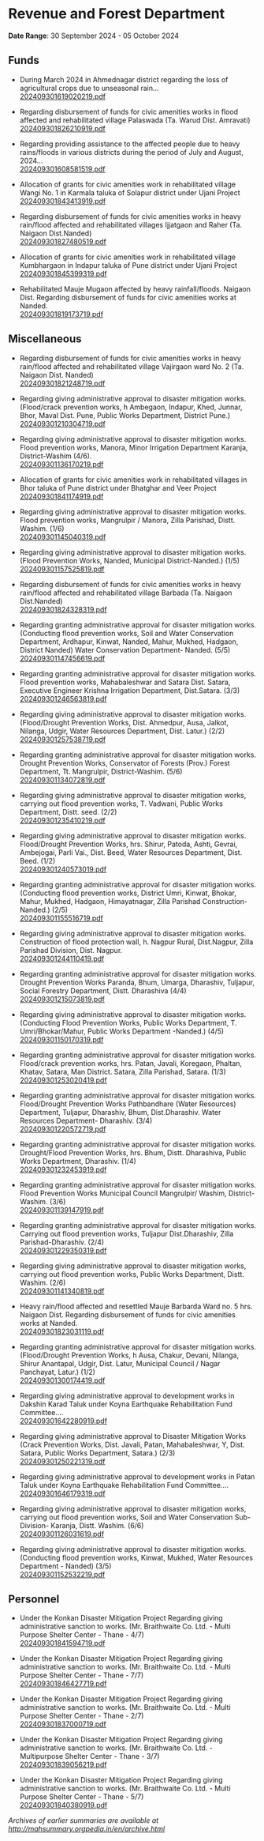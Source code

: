 # Revenue and Forest Department

**Date Range**: 30 September 2024 - 05 October 2024


## Funds
- During March 2024 in Ahmednagar district regarding the loss of agricultural crops due to unseasonal rain...\
  [202409301619020219.pdf](https://gr.maharashtra.gov.in/Site/Upload/Government%20Resolutions/English/202409301619020219.pdf)

- Regarding disbursement of funds for civic amenities works in flood affected and rehabilitated village Palaswada (Ta. Warud Dist. Amravati)\
  [202409301826210919.pdf](https://gr.maharashtra.gov.in/Site/Upload/Government%20Resolutions/English/202409301826210919.pdf)

- Regarding providing assistance to the affected people due to heavy rains/floods in various districts during the period of July and August, 2024...\
  [202409301608581519.pdf](https://gr.maharashtra.gov.in/Site/Upload/Government%20Resolutions/English/202409301608581519.pdf)

- Allocation of grants for civic amenities work in rehabilitated village Wangi No. 1 in Karmala taluka of Solapur district under Ujani Project\
  [202409301843413919.pdf](https://gr.maharashtra.gov.in/Site/Upload/Government%20Resolutions/English/202409301843413919.pdf)

- Regarding disbursement of funds for civic amenities works in heavy rain/flood affected and rehabilitated villages Ijjatgaon and Raher (Ta. Naigaon Dist.Nanded)\
  [202409301827480519.pdf](https://gr.maharashtra.gov.in/Site/Upload/Government%20Resolutions/English/202409301827480519.pdf)

- Allocation of grants for civic amenities work in rehabilitated village Kumbhargaon in Indapur taluka of Pune district under Ujani Project\
  [202409301845399319.pdf](https://gr.maharashtra.gov.in/Site/Upload/Government%20Resolutions/English/202409301845399319.pdf)

- Rehabilitated Mauje Mugaon affected by heavy rainfall/floods. Naigaon Dist. Regarding disbursement of funds for civic amenities works at Nanded.\
  [202409301819173719.pdf](https://gr.maharashtra.gov.in/Site/Upload/Government%20Resolutions/English/202409301819173719.pdf)

## Miscellaneous
- Regarding disbursement of funds for civic amenities works in heavy rain/flood affected and rehabilitated village Vajirgaon ward No. 2 (Ta. Naigaon Dist. Nanded)\
  [202409301821248719.pdf](https://gr.maharashtra.gov.in/Site/Upload/Government%20Resolutions/English/202409301821248719.pdf)

- Regarding giving administrative approval to disaster mitigation works. (Flood/crack prevention works, h Ambegaon, Indapur, Khed, Junnar, Bhor, Maval Dist. Pune, Public Works Department, District Pune.)\
  [202409301210304719.pdf](https://gr.maharashtra.gov.in/Site/Upload/Government%20Resolutions/English/202409301210304719.pdf)

- Regarding giving administrative approval to disaster mitigation works. Flood prevention works, Manora, Minor Irrigation Department Karanja, District-Washim (4/6).\
  [202409301136170219.pdf](https://gr.maharashtra.gov.in/Site/Upload/Government%20Resolutions/English/202409301136170219.pdf)

- Allocation of grants for civic amenities work in rehabilitated villages in Bhor taluka of Pune district under Bhatghar and Veer Project\
  [202409301841174919.pdf](https://gr.maharashtra.gov.in/Site/Upload/Government%20Resolutions/English/202409301841174919.pdf)

- Regarding giving administrative approval to disaster mitigation works. Flood prevention works, Mangrulpir / Manora, Zilla Parishad, Distt. Washim. (1/6)\
  [202409301145040319.pdf](https://gr.maharashtra.gov.in/Site/Upload/Government%20Resolutions/English/202409301145040319.pdf)

- Regarding giving administrative approval to disaster mitigation works. (Flood Prevention Works, Nanded, Municipal District-Nanded.) (1/5)\
  [202409301157525819.pdf](https://gr.maharashtra.gov.in/Site/Upload/Government%20Resolutions/English/202409301157525819.pdf)

- Regarding disbursement of funds for civic amenities works in heavy rain/flood affected and rehabilitated village Barbada (Ta. Naigaon Dist.Nanded)\
  [202409301824328319.pdf](https://gr.maharashtra.gov.in/Site/Upload/Government%20Resolutions/English/202409301824328319.pdf)

- Regarding granting administrative approval for disaster mitigation works. (Conducting flood prevention works, Soil and Water Conservation Department, Ardhapur, Kinwat, Nanded, Mahur, Mukhed, Hadgaon, District Nanded) Water Conservation Department- Nanded. (5/5)\
  [202409301147456619.pdf](https://gr.maharashtra.gov.in/Site/Upload/Government%20Resolutions/English/202409301147456619.pdf)

- Regarding granting administrative approval for disaster mitigation works. Flood prevention works, Mahabaleshwar and Satara Dist. Satara, Executive Engineer Krishna Irrigation Department, Dist.Satara. (3/3)\
  [202409301246563819.pdf](https://gr.maharashtra.gov.in/Site/Upload/Government%20Resolutions/English/202409301246563819.pdf)

- Regarding giving administrative approval to disaster mitigation works. (Flood/Drought Prevention Works, Dist. Ahmedpur, Ausa, Jalkot, Nilanga, Udgir, Water Resources Department, Dist. Latur.) (2/2)\
  [202409301257538719.pdf](https://gr.maharashtra.gov.in/Site/Upload/Government%20Resolutions/English/202409301257538719.pdf)

- Regarding granting administrative approval for disaster mitigation works. Drought Prevention Works, Conservator of Forests (Prov.) Forest Department, Tt. Mangrulpir, District-Washim. (5/6)\
  [202409301134072819.pdf](https://gr.maharashtra.gov.in/Site/Upload/Government%20Resolutions/English/202409301134072819.pdf)

- Regarding giving administrative approval to disaster mitigation works, carrying out flood prevention works, T. Vadwani, Public Works Department, Distt. seed. (2/2)\
  [202409301235410219.pdf](https://gr.maharashtra.gov.in/Site/Upload/Government%20Resolutions/English/202409301235410219.pdf)

- Regarding giving administrative approval to disaster mitigation works. Flood/Drought Prevention Works, hrs. Shirur, Patoda, Ashti, Gevrai, Ambejogai, Parli Vai., Dist. Beed, Water Resources Department, Dist. Beed. (1/2)\
  [202409301240573019.pdf](https://gr.maharashtra.gov.in/Site/Upload/Government%20Resolutions/English/202409301240573019.pdf)

- Regarding granting administrative approval for disaster mitigation works. (Conducting flood prevention works, District Umri, Kinwat, Bhokar, Mahur, Mukhed, Hadgaon, Himayatnagar, Zilla Parishad Construction- Nanded.) (2/5)\
  [202409301155516719.pdf](https://gr.maharashtra.gov.in/Site/Upload/Government%20Resolutions/English/202409301155516719.pdf)

- Regarding giving administrative approval to disaster mitigation works. Construction of flood protection wall, h. Nagpur Rural, Dist.Nagpur, Zilla Parishad Division, Dist. Nagpur.\
  [202409301244110419.pdf](https://gr.maharashtra.gov.in/Site/Upload/Government%20Resolutions/English/202409301244110419.pdf)

- Regarding granting administrative approval for disaster mitigation works. Drought Prevention Works Paranda, Bhum, Umarga, Dharashiv, Tuljapur, Social Forestry Department, Distt. Dharashiva (4/4)\
  [202409301215073819.pdf](https://gr.maharashtra.gov.in/Site/Upload/Government%20Resolutions/English/202409301215073819.pdf)

- Regarding giving administrative approval to disaster mitigation works. (Conducting Flood Prevention Works, Public Works Department, T. Umri/Bhokar/Mahur, Public Works Department -Nanded.) (4/5)\
  [202409301150170319.pdf](https://gr.maharashtra.gov.in/Site/Upload/Government%20Resolutions/English/202409301150170319.pdf)

- Regarding granting administrative approval for disaster mitigation works. Flood/crack prevention works, hrs. Patan, Javali, Koregaon, Phaltan, Khatav, Satara, Man District. Satara, Zilla Parishad, Satara. (1/3)\
  [202409301253020419.pdf](https://gr.maharashtra.gov.in/Site/Upload/Government%20Resolutions/English/202409301253020419.pdf)

- Regarding granting administrative approval for disaster mitigation works. Flood/Drought Prevention Works Pathbandhare (Water Resources) Department, Tuljapur, Dharashiv, Bhum, Dist.Dharashiv. Water Resources Department- Dharashiv. (3/4)\
  [202409301220572719.pdf](https://gr.maharashtra.gov.in/Site/Upload/Government%20Resolutions/English/202409301220572719.pdf)

- Regarding granting administrative approval for disaster mitigation works. Drought/Flood Prevention Works, hrs. Bhum, Distt. Dharashiva, Public Works Department, Dharashiv. (1/4)\
  [202409301232453919.pdf](https://gr.maharashtra.gov.in/Site/Upload/Government%20Resolutions/English/202409301232453919.pdf)

- Regarding granting administrative approval for disaster mitigation works. Flood Prevention Works Municipal Council Mangrulpir/ Washim, District- Washim. (3/6)\
  [202409301139147919.pdf](https://gr.maharashtra.gov.in/Site/Upload/Government%20Resolutions/English/202409301139147919.pdf)

- Regarding granting administrative approval for disaster mitigation works. Carrying out flood prevention works, Tuljapur Dist.Dharashiv, Zilla Parishad-Dharashiv. (2/4)\
  [202409301229350319.pdf](https://gr.maharashtra.gov.in/Site/Upload/Government%20Resolutions/English/202409301229350319.pdf)

- Regarding giving administrative approval to disaster mitigation works, carrying out flood prevention works, Public Works Department, Distt. Washim. (2/6)\
  [202409301141340819.pdf](https://gr.maharashtra.gov.in/Site/Upload/Government%20Resolutions/English/202409301141340819.pdf)

- Heavy rain/flood affected and resettled Mauje Barbarda Ward no. 5 hrs. Naigaon Dist. Regarding disbursement of funds for civic amenities works at Nanded.\
  [202409301823031119.pdf](https://gr.maharashtra.gov.in/Site/Upload/Government%20Resolutions/English/202409301823031119.pdf)

- Regarding granting administrative approval for disaster mitigation works. (Flood/Drought Prevention Works, h Ausa, Chakur, Devani, Nilanga, Shirur Anantapal, Udgir, Dist. Latur, Municipal Council / Nagar Panchayat, Latur.) (1/2)\
  [202409301300174419.pdf](https://gr.maharashtra.gov.in/Site/Upload/Government%20Resolutions/English/202409301300174419.pdf)

- Regarding giving administrative approval to development works in Dakshin Karad Taluk under Koyna Earthquake Rehabilitation Fund Committee....\
  [202409301642280919.pdf](https://gr.maharashtra.gov.in/Site/Upload/Government%20Resolutions/English/202409301642280919.pdf)

- Regarding giving administrative approval to Disaster Mitigation Works (Crack Prevention Works, Dist. Javali, Patan, Mahabaleshwar, Y, Dist. Satara, Public Works Department, Satara.) (2/3)\
  [202409301250221319.pdf](https://gr.maharashtra.gov.in/Site/Upload/Government%20Resolutions/English/202409301250221319.pdf)

- Regarding giving administrative approval to development works in Patan Taluk under Koyna Earthquake Rehabilitation Fund Committee....\
  [202409301646179319.pdf](https://gr.maharashtra.gov.in/Site/Upload/Government%20Resolutions/English/202409301646179319.pdf)

- Regarding giving administrative approval to disaster mitigation works, carrying out flood prevention works, Soil and Water Conservation Sub-Division- Karanja, Distt. Washim. (6/6)\
  [202409301126031619.pdf](https://gr.maharashtra.gov.in/Site/Upload/Government%20Resolutions/English/202409301126031619.pdf)

- Regarding giving administrative approval to disaster mitigation works. (Conducting flood prevention works, Kinwat, Mukhed, Water Resources Department - Nanded) (3/5)\
  [202409301152532219.pdf](https://gr.maharashtra.gov.in/Site/Upload/Government%20Resolutions/English/202409301152532219.pdf)

## Personnel
- Under the Konkan Disaster Mitigation Project Regarding giving administrative sanction to works. (Mr. Braithwaite  Co. Ltd. - Multi Purpose Shelter Center - Thane - 4/7)\
  [202409301841594719.pdf](https://gr.maharashtra.gov.in/Site/Upload/Government%20Resolutions/English/202409301841594719.pdf)

- Under the Konkan Disaster Mitigation Project Regarding giving administrative sanction to works. (Mr. Braithwaite  Co. Ltd. - Multi Purpose Shelter Center - Thane - 7/7)\
  [202409301846427719.pdf](https://gr.maharashtra.gov.in/Site/Upload/Government%20Resolutions/English/202409301846427719.pdf)

- Under the Konkan Disaster Mitigation Project Regarding giving administrative sanction to works. (Mr. Braithwaite  Co. Ltd. - Multi Purpose Shelter Center - Thane - 2/7)\
  [202409301837000719.pdf](https://gr.maharashtra.gov.in/Site/Upload/Government%20Resolutions/English/202409301837000719.pdf)

- Under the Konkan Disaster Mitigation Project Regarding giving administrative sanction to works. (Mr. Braithwaite  Co. Ltd. - Multipurpose Shelter Center - Thane - 3/7)\
  [202409301839056219.pdf](https://gr.maharashtra.gov.in/Site/Upload/Government%20Resolutions/English/202409301839056219.pdf)

- Under the Konkan Disaster Mitigation Project Regarding giving administrative sanction to works. (Mr. Braithwaite  Co. Ltd. - Multi Purpose Shelter Center - Thane - 5/7)\
  [202409301840380919.pdf](https://gr.maharashtra.gov.in/Site/Upload/Government%20Resolutions/English/202409301840380919.pdf)


*Archives of earlier summaries are available at http://mahsummary.orgpedia.in/en/archive.html*